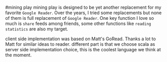 #mining play 
mining play is designed to be yet another replacement for my favorite `Google Reader`. Over the years, I tried some replacements but none of them is full replacement of `Google Reader`. One key function I love so much is `share` feeds among friends, some other functions like `reading statistics` are also my target.

client side implementation was based on Matt's GoRead. Thanks a lot to Matt for similar ideas to reader.
different part is that we choose scala as server side implementation choice, this is the coolest language we think at the moment. 